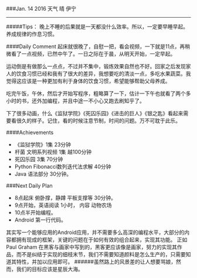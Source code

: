 ###Jan. 14 2016 天气 晴 伊宁
***
#####Tips：
晚上不睡的后果就是一天都没什么效率。所以，一定要早睡早起。养成规律的作息习惯。

####Daily Comment
起床就很晚了，自慰一把，看会视频，一下就是11点，再稍微看了一点视频，已然中午了。一日之际在于晨，从明天开始，一定早起。

运动倒是有做那么一点点，不过并不集中，锻炼效果自然也不好。回家之后发现家人的饮食习惯已经和我有了很大的差异，我想要吃的清淡一点，多吃水果蔬菜。我觉得这应该是一种更加有利于身体的饮食习惯，希望能够帮助父母养成。

吃完午饭，午休，然后才开始写程序，粗略算了一下，估计一下午也就看了两个多小时的书，还外加编程，并且中途一不小心又跑去刷知乎了。

下了很多动画，什么《监狱学院》《死囚乐园》《进击的巨人》《银之匙》看起来需要看很久的样子。记住，看的时候注意节制，时间的问题。万不可耽于此乐。

####Achievements
+ 《监狱学院》1集 23分钟
+ 杆菌 文明系列视频 1集 越100分钟
+ 死囚乐园 3集 70分钟
+ Python Fibonacci数列迭代法求解 40分钟
+ Java 语法部分 30分钟。

###Next Daily Plan
+ 8点起床 俯卧撑，静蹲 平板支撑等 30分钟。
+ 9点开始，英语阅读 1小时， 内容 动物农场
+ 10点半开始编程。
+ Android 第一行代码。

其实写一个能够应用的Android应用，并不需要多么高深的编程水平，大部分的内容都拥有现成的框架，关键的问题在于如何有效的组合起来，实现其功能。
正如Paul Graham 在黑客与画家中写到的，黑客更应该像是画家，努力的实现其作品，而不是纠结于实现的细枝末节，我们不需要知道颜料是怎么生产的，只需要知道其特性，并加以应用即可。
######虽然路上的风景差的让人想要骂娘，然而，我们的目标应该是星辰大海。

